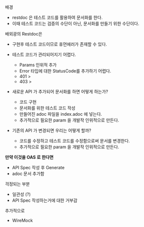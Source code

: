 



배경

- restdoc 은 테스트 코드를 활용하여 문서화를 한다.
- 이때 테스트 코드는 검증의 수단이 아닌, 문서화를 만들기 위한 수단이다.



배외광의 Restdoc은

- 구현후 테스트 코드이므로 휴먼에러가 존재할 수 있다.

- 테스트 코드가 관리되어지기 어렵다.
  - Params 인위적 추가
  - Error 타입에 대한 StatusCode를 추가하기 어렵다.
  - 401 >
  - 403 >
- 새로운 API 가 추가되어 문서화를 하면 어떻게 하는가?
  - 코드 구현
  - 문서화를 위한 테스트 코드 작성
  - 만들어진 adoc 파일을 index.adoc 에 넣는다.
  - 추가적으로 필요한 param 을 개발작 인위적으로 만든다.
- 기존의 API 가 변경되면 우리는 어떻게 할까?
  - 코드를 수정하고 테스트 코드를 수정함으로써 문서를 변경한다.
  - 추가적으로 필요한 param 을 개발작 인위적으로 만든다.



**만약 이것을 OAS 로 한다면**

- API Spec 작성 후 Generate
- adoc 문서 추가함



걱정되는 부분

- 일관성 (?)
- API Spec 작성하는거에 대한 거부감



추가적으로

- WireMock
